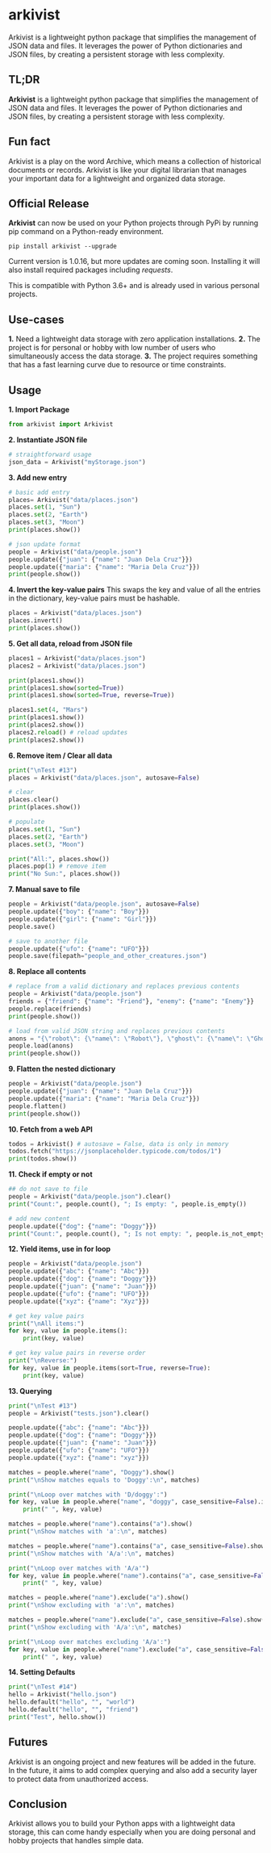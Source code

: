 # arkivist
Arkivist is a lightweight python package that simplifies the management of JSON data and files. It leverages the power of Python dictionaries and JSON files, by creating a persistent storage with less complexity.

## TL;DR
**Arkivist** is a lightweight python package that simplifies the management of JSON data and files. It leverages the power of Python dictionaries and JSON files, by creating a persistent storage with less complexity.

## Fun fact
Arkivist is a play on the word Archive, which means a collection of historical documents or records. Arkivist is like your digital librarian that manages your important data for a lightweight and organized data storage.

## Official Release
**Arkivist** can now be used on your Python projects through PyPi by running pip command on a Python-ready environment.

`pip install arkivist --upgrade`

Current version is 1.0.16, but more updates are coming soon. Installing it will also install required packages including *requests*.

This is compatible with Python 3.6+ and is already used in various personal projects.

## Use-cases
**1.** Need a lightweight data storage with zero application installations.
**2.** The project is for personal or hobby with low number of users who simultaneously access the data storage.
**3.** The project requires something that has a fast learning curve due to resource or time constraints.

## Usage
**1. Import Package**
```python
from arkivist import Arkivist
```

**2. Instantiate JSON file**
```python
# straightforward usage
json_data = Arkivist("myStorage.json")
```

**3. Add new entry**
```python
# basic add entry
places= Arkivist("data/places.json")
places.set(1, "Sun")
places.set(2, "Earth")
places.set(3, "Moon")
print(places.show())

# json update format
people = Arkivist("data/people.json")
people.update({"juan": {"name": "Juan Dela Cruz"}})
people.update({"maria": {"name": "Maria Dela Cruz"}})
print(people.show())
```

**4. Invert the key-value pairs**
This swaps the key and value of all the entries in the dictionary, key-value pairs must be hashable.
```python
places = Arkivist("data/places.json")
places.invert()
print(places.show())
```

**5. Get all data, reload from JSON file**
```python
places1 = Arkivist("data/places.json")
places2 = Arkivist("data/places.json")

print(places1.show())
print(places1.show(sorted=True))
print(places1.show(sorted=True, reverse=True))

places1.set(4, "Mars")
print(places1.show())
print(places2.show())
places2.reload() # reload updates
print(places2.show())
```

**6. Remove item / Clear all data**
```python
print("\nTest #13")
places = Arkivist("data/places.json", autosave=False)

# clear
places.clear()
print(places.show())

# populate
places.set(1, "Sun")
places.set(2, "Earth")
places.set(3, "Moon")

print("All:", places.show())
places.pop(1) # remove item
print("No Sun:", places.show())
```

**7. Manual save to file**
```python
people = Arkivist("data/people.json", autosave=False)
people.update({"boy": {"name": "Boy"}})
people.update({"girl": {"name": "Girl"}})
people.save()

# save to another file
people.update({"ufo": {"name": "UFO"}})
people.save(filepath="people_and_other_creatures.json")
```

**8. Replace all contents**
```python
# replace from a valid dictionary and replaces previous contents
people = Arkivist("data/people.json")
friends = {"friend": {"name": "Friend"}, "enemy": {"name": "Enemy"}}
people.replace(friends)
print(people.show())

# load from valid JSON string and replaces previous contents
anons = "{\"robot\": {\"name\": \"Robot\"}, \"ghost\": {\"name\": \"Ghost\"}}"
people.load(anons)
print(people.show())
```

**9. Flatten the nested dictionary**
```python
people = Arkivist("data/people.json")
people.update({"juan": {"name": "Juan Dela Cruz"}})
people.update({"maria": {"name": "Maria Dela Cruz"}})
people.flatten()
print(people.show())
```

**10. Fetch from a web API**
```python
todos = Arkivist() # autosave = False, data is only in memory
todos.fetch("https://jsonplaceholder.typicode.com/todos/1")
print(todos.show())
```

**11. Check if empty or not**
```python
## do not save to file
people = Arkivist("data/people.json").clear()
print("Count:", people.count(), "; Is empty: ", people.is_empty())

# add new content
people.update({"dog": {"name": "Doggy"}})
print("Count:", people.count(), "; Is not empty: ", people.is_not_empty())
```

**12. Yield items, use in for loop**
```python
people = Arkivist("data/people.json")
people.update({"abc": {"name": "Abc"}})
people.update({"dog": {"name": "Doggy"}})
people.update({"juan": {"name": "Juan"}})
people.update({"ufo": {"name": "UFO"}})
people.update({"xyz": {"name": "Xyz"}})

# get key value pairs
print("\nAll items:")
for key, value in people.items():
    print(key, value)

# get key value pairs in reverse order
print("\nReverse:")
for key, value in people.items(sort=True, reverse=True):
    print(key, value)
```

**13. Querying**
```python
print("\nTest #13")
people = Arkivist("tests.json").clear()

people.update({"abc": {"name": "Abc"}})
people.update({"dog": {"name": "Doggy"}})
people.update({"juan": {"name": "Juan"}})
people.update({"ufo": {"name": "UFO"}})
people.update({"xyz": {"name": "xyz"}})

matches = people.where("name", "Doggy").show()
print("\nShow matches equals to 'Doggy':\n", matches)

print("\nLoop over matches with 'D/doggy':")
for key, value in people.where("name", "doggy", case_sensitive=False).items():
    print(" ", key, value)

matches = people.where("name").contains("a").show()
print("\nShow matches with 'a':\n", matches)

matches = people.where("name").contains("a", case_sensitive=False).show()
print("\nShow matches with 'A/a':\n", matches)

print("\nLoop over matches with 'A/a'")
for key, value in people.where("name").contains("a", case_sensitive=False).items():
    print(" ", key, value)

matches = people.where("name").exclude("a").show()
print("\nShow excluding with 'a':\n", matches)

matches = people.where("name").exclude("a", case_sensitive=False).show()
print("\nShow excluding with 'A/a':\n", matches)

print("\nLoop over matches excluding 'A/a':")
for key, value in people.where("name").exclude("a", case_sensitive=False).items():
    print(" ", key, value)
```

**14. Setting Defaults**
```python
print("\nTest #14")
hello = Arkivist("hello.json")
hello.default("hello", "", "world")
hello.default("hello", "", "friend")
print("Test", hello.show())
```

## Futures
Arkivist is an ongoing project and new features will be added in the future. In the future, it aims to add complex querying and also add a security layer to protect data from unauthorized access.

## Conclusion
Arkivist allows you to build your Python apps with a lightweight data storage, this can come handy especially when you are doing personal and hobby projects that handles simple data.